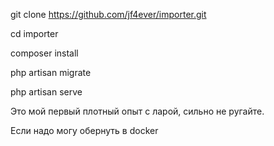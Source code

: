 git clone https://github.com/jf4ever/importer.git

cd importer

composer install

php artisan migrate

php artisan serve

Это мой первый плотный опыт с ларой, сильно не ругайте. 

Если надо могу обернуть в docker
